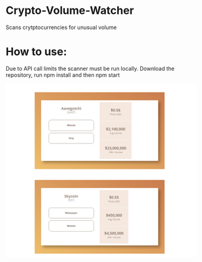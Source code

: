 # Crypto-Volume-Watcher
Scans crytptocurrencies for unusual volume

# How to use:

Due to API call limits the scanner must be run locally. Download the repository, run npm install and then npm start

![GitHub Logo](/example.png)

